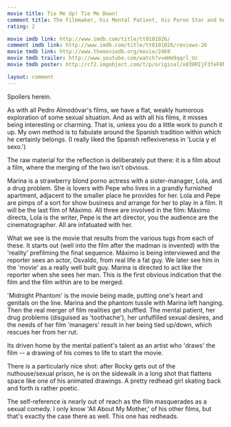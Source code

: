 ```yaml
---
movie title: Tie Me Up! Tie Me Down!
comment title: The Filmmaker, his Mental Patient, his Porno Star and her Lover
rating: 2

movie imdb link: http://www.imdb.com/title/tt0101026/
comment imdb link: http://www.imdb.com/title/tt0101026/reviews-26
movie tmdb link: http://www.themoviedb.org/movie/2469
movie tmdb trailer: http://www.youtube.com/watch?v=mHm9qqrl_Uc
movie tmdb poster: http://cf2.imgobject.com/t/p/original/x038RIjF3feF0Nek7OVZ0fKYCgl.jpg

layout: comment
---
```


Spoilers herein.

As with all Pedro Almodóvar's films, we have a flat, weakly humorous exploration of some sexual situation. And as with all his films, it misses being interesting or charming. That is, unless you do a little work to punch it up. My own method is to fabulate around the Spanish tradition within which he certainly belongs. (I really liked the Spanish reflexiveness in 'Lucía y el sexo.')

The raw material for the reflection is deliberately put there: it is a film about a film, where the merging of the two isn't obvious.

Marina is a strawberry blond porno actress with a sister-manager, Lola, and a drug problem. She is lovers with Pepe who lives in a grandly furnished apartment, adjacent to the smaller place he provides for her.  Lola and Pepe are pimps of a sort for show business and arrange for her to play in a film. It will be the last film of Máximo. All three are involved in the film: Máximo directs, Lola is the writer, Pepe is the art director, you the audience are the cinematographer. All are infatuated with her.

What we see is the movie that results from the various tugs from each of these. It starts out (well into the film after the madman is invented) with the 'reality' prefilming the final sequence. Máximo is being interviewed and the reporter sees an actor, Osvaldo, from real life a fat guy. We later see him in the 'movie' as a really well built guy. Marina is directed to act like the reporter when she sees her man. This is the first obvious indication that the film and the film within are to be merged.

'Midnight Phantom' is the movie being made, putting one's heart and genitals on the line. Marina and the phantom tussle with Marina left hanging. Then the real merger of film realities get shuffled. The mental patient, her drug problems (disguised as 'toothache'), her unfulfilled sexual desires, and the needs of her film 'managers' result in her being tied up/down, which rescues her from her rut.

Its driven home by the mental patient's talent as an artist who 'draws' the film -- a drawing of his comes to life to start the movie.

There is a particularly nice shot: after Rocky gets out of the  nuthouse/sexual prison, he is on the sidewalk in a long shot that flattens space like one of his animated drawings. A pretty redhead girl skating back and forth is rather poetic.

The self-reference is nearly out of reach as the film masquerades as a sexual comedy. I only know 'All About My Mother,' of his other films, but that's exactly the case there as well. This one has redheads.